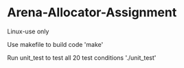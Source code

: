 # Arena-Allocator-Assignment

Linux-use only

Use makefile to build code
'make'

Run unit_test to test all 20 test conditions
'./unit_test'
